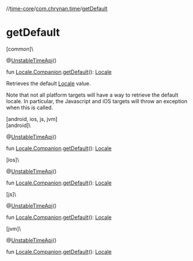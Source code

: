 //[time-core](../../index.md)/[com.chrynan.time](index.md)/[getDefault](get-default.md)

# getDefault

[common]\

@[UnstableTimeApi](-unstable-time-api/index.md)()

fun [Locale.Companion](-locale/-companion/index.md).[getDefault](get-default.md)(): [Locale](-locale/index.md)

Retrieves the default [Locale](-locale/index.md) value.

Note that not all platform targets will have a way to retrieve the default locale. In particular, the Javascript and iOS targets will throw an exception when this is called.

[android, ios, js, jvm]\
[android]\

@[UnstableTimeApi](-unstable-time-api/index.md)()

fun [Locale.Companion](-locale/-companion/index.md#2133003939%2FExtensions%2F219598131).[getDefault](get-default.md)(): [Locale](-locale/index.md#-1614710943%2FExtensions%2F219598131)

[ios]\

@[UnstableTimeApi](-unstable-time-api/index.md)()

fun [Locale.Companion](-locale/-companion/index.md#2133003939%2FExtensions%2F74489539).[getDefault](get-default.md)(): [Locale](-locale/index.md)

[js]\

@[UnstableTimeApi](-unstable-time-api/index.md)()

fun [Locale.Companion](-locale/-companion/index.md#2133003939%2FExtensions%2F1894250985).[getDefault](get-default.md)(): [Locale](-locale/index.md)

[jvm]\

@[UnstableTimeApi](-unstable-time-api/index.md)()

fun [Locale.Companion](-locale/-companion/index.md#2133003939%2FExtensions%2F-1191170225).[getDefault](get-default.md)(): [Locale](-locale/index.md#-1614710943%2FExtensions%2F-1191170225)
